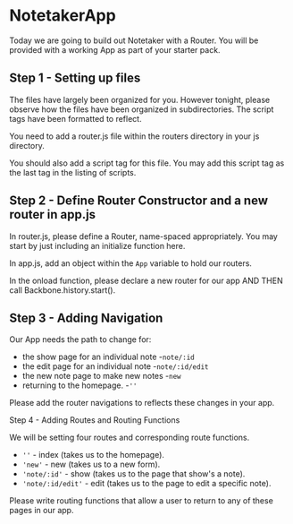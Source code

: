 # NotetakerApp

Today we are going to build out Notetaker with a Router.  You will be provided with a working App as part of your starter pack.  

## Step 1 - Setting up files

The files have largely been organized for you.  However tonight, please observe how the files have been organized in subdirectories.  The script tags have been formatted to reflect.  

You need to add a router.js file within the routers directory in your js directory.  

You should also add a script tag for this file.  You may add this script tag as the last tag in the listing of scripts.  

## Step 2 - Define Router Constructor and a new router in app.js

In router.js, please define a Router, name-spaced appropriately.  You may start by just including an initialize function here.  

In app.js, add an object within the `App` variable to hold our routers.

In the onload function, please declare a new router for our app AND THEN call Backbone.history.start().

## Step 3 - Adding Navigation

Our App needs the path to change for:

* the show page for an individual note
	-`note/:id`
* the edit page for an individual note
	-`note/:id/edit`
* the new note page to make new notes
	-`new`
* returning to the homepage.
	-`''`

Please add the router navigations to reflects these changes in your app.  

Step 4 - Adding Routes and Routing Functions

We will be setting four routes and corresponding route functions.

* `''` - index (takes us to the homepage).
* `'new'` - new (takes us to a new form).
* `'note/:id'` - show (takes us to the page that show's a note).
* `'note/:id/edit'` - edit (takes us to the page to edit a specific note).

Please write routing functions that allow a user to return to any of these pages in our app.  

